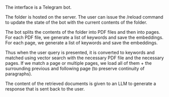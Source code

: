 The interface is a Telegram bot.

The folder is hosted on the server.
The user can issue the /reload command to update the state of the bot with the current contents of the folder.

The bot splits the contents of the folder into PDF files and then into pages.
For each PDF file, we generate a list of keywords and save the embeddings.
For each page, we generate a list of keywords and save the embeddings.

Thus when the user query is presented, it is converted to keywords and matched using vector search with the necessary PDF file and the necessary pages.
If we match a page or multiple pages, we load all of them + the surrounding previous and following page (to preserve continuity of paragraphs).

The content of the retrieved documents is given to an LLM to generate a response that is sent back to the user.
